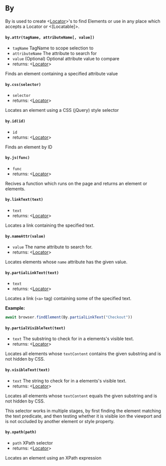 # `By`

By is used to create <[Locator]>'s to find Elements or use in any place which accepts a Locator or <[Locatable]>.

#### `by.attr(tagName, attributeName[, value])`
* `tagName` <string>  TagName to scope selection to
* `attributeName` <string>  The attribute to search for
* `value` <string> (Optional) Optional attribute value to compare
* returns: <[Locator]> 

Finds an element containing a specified attribute value

#### `by.css(selector)`
* `selector` <string>  
* returns: <[Locator]> 

Locates an element using a CSS (jQuery) style selector

#### `by.id(id)`
* `id` <string>  
* returns: <[Locator]> 

Finds an element by ID

#### `by.js(func)`
* `func` <undefined>  
* returns: <[Locator]> 

Recives a function which runs on the page and returns an element or elements.

#### `by.linkText(text)`
* `text` <string>  
* returns: <[Locator]> 

Locates a link containing the specified text.

#### `by.nameAttr(value)`
* `value` <string>  The name attribute to search for.
* returns: <[Locator]> 

Locates elements whose `name` attribute has the given value.

#### `by.partialLinkText(text)`
* `text` <string>  
* returns: <[Locator]> 

Locates a link (`<a>` tag) containing some of the specified text.

**Example:**
```typescript
await browser.findElement(By.partialLinkText("Checkout"))
```

#### `by.partialVisibleText(text)`
* `text` <string>  The substring to check for in a elements's visible text.
* returns: <[Locator]> 

Locates all elements whose `textContent` contains the given
substring and is not hidden by CSS.

#### `by.visibleText(text)`
* `text` <string>  The string to check for in a elements's visible text.
* returns: <[Locator]> 

Locates all elements whose `textContent` equals the given substring and is not hidden by CSS.

This selector works in multiple stages, by first finding the element matching the text predicate, and then testing whether it is visible ion the viewport and is not occluded by another element or style property.

#### `by.xpath(path)`
* `path` <string>  XPath selector
* returns: <[Locator]> 

Locates an element using an XPath expression


[Locator]: Locator.md#locator